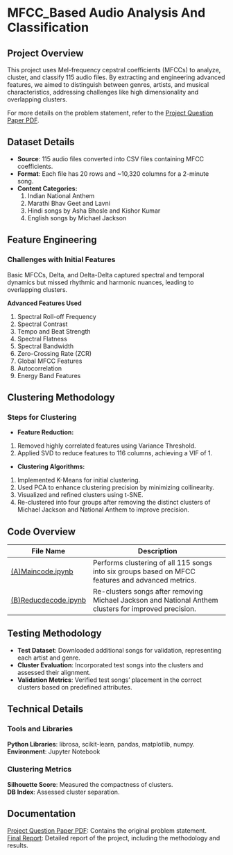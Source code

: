# MFCC_Based Audio Analysis And Classification 
## Project Overview 
This project uses Mel-frequency cepstral coefficients (MFCCs) to analyze, cluster, and classify 115 audio files. By extracting and engineering advanced features, we aimed to distinguish between genres, artists, and musical characteristics, addressing challenges like high dimensionality and overlapping clusters.

For more details on the problem statement, refer to the [Project Question Paper PDF](Project_Question_Paper.pdf).

## Dataset Details 
- **Source**: 115 audio files converted into CSV files containing MFCC coefficients.
- **Format**: Each file has 20 rows and ~10,320 columns for a 2-minute song.
- **Content Categories:**
  1. Indian National Anthem
  2. Marathi Bhav Geet and Lavni
  3. Hindi songs by Asha Bhosle and Kishor Kumar
  4. English songs by Michael Jackson

## Feature Engineering 
### Challenges with Initial Features
Basic MFCCs, Delta, and Delta-Delta captured spectral and temporal dynamics but missed rhythmic and harmonic nuances, leading to overlapping clusters.

**Advanced Features Used**
1. Spectral Roll-off Frequency
2. Spectral Contrast
3. Tempo and Beat Strength
4. Spectral Flatness
5. Spectral Bandwidth
6. Zero-Crossing Rate (ZCR)
7. Global MFCC Features
8. Autocorrelation
9. Energy Band Features

## Clustering Methodology
### Steps for Clustering
- **Feature Reduction:**
 1. Removed highly correlated features using Variance Threshold.
 2. Applied SVD to reduce features to 116 columns, achieving a VIF of 1.
- **Clustering Algorithms:**
 1. Implemented K-Means for initial clustering.
 2. Used PCA to enhance clustering precision by minimizing collinearity.
 3. Visualized and refined clusters using t-SNE.
 4. Re-clustered into four groups after removing the distinct clusters of Michael Jackson and National Anthem to improve precision.

## Code Overview  

| **File Name**       | **Description**                                                                                 |  
|----------------------|-----------------------------------------------------------------------------------------------|  
| [(A)Maincode.ipynb]((A)Maincode.ipynb)   | Performs clustering of all 115 songs into six groups based on MFCC features and advanced metrics. |  
| [(B)Reducdecode.ipynb]((B)Reducdecode.ipynb) | Re-clusters songs after removing Michael Jackson and National Anthem clusters for improved precision. |  


## Testing Methodology
- **Test Dataset**: Downloaded additional songs for validation, representing each artist and genre.
- **Cluster Evaluation**: Incorporated test songs into the clusters and assessed their alignment.
- **Validation Metrics**: Verified test songs’ placement in the correct clusters based on predefined attributes.

## Technical Details
### Tools and Libraries
**Python Libraries**: librosa, scikit-learn, pandas, matplotlib, numpy.<br>
**Environment**: Jupyter Notebook 
### Clustering Metrics
**Silhouette Score**: Measured the compactness of clusters.<br>
**DB Index**: Assessed cluster separation.

## Documentation
[Project Question Paper PDF](Project_Question_Paper.pdf): Contains the original problem statement.<br>
[Final Report](Final_Project_PPT.pdf): Detailed report of the project, including the methodology and results.
